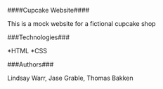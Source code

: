 ####Cupcake Website####

This is a mock website for a fictional cupcake shop

###Technologies###

*HTML
*CSS

###Authors###

Lindsay Warr, Jase Grable, Thomas Bakken